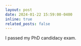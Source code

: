```yaml
---
layout: post
date: 2024-01-22 15:59:00-0400
inline: true
related_posts: false
---
```


I passed my PhD candidacy exam.
